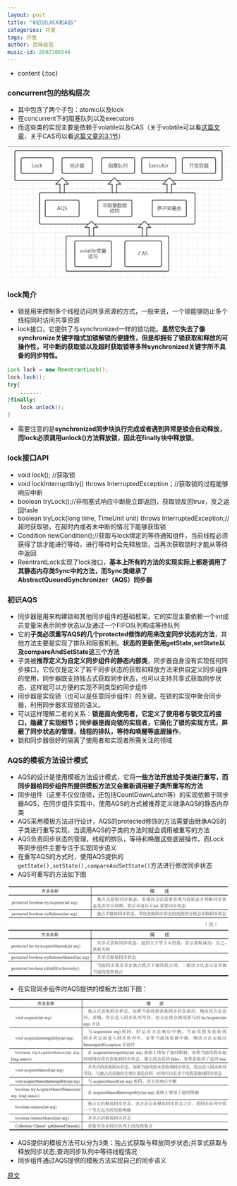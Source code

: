```yaml
---
layout: post
title: "8初识LOCK和AQS"
categories: 并发
tags: 并发
author: 百味皆苦
music-id: 2602106546
---
```


* content
{:toc}
### concurrent包的结构层次

- 其中包含了两个子包：atomic以及lock
- 在concurrent下的阻塞队列以及executors
- 而这些类的实现主要是依赖于volatile以及CAS（关于volatile可以看[这篇文章](https://juejin.im/post/5ae9b41b518825670b33e6c4)，关于CAS可以看[这篇文章的3.1节](https://juejin.im/post/5ae6dc04f265da0ba351d3ff)）

![](https://raw.githubusercontent.com/BaiWeiJieKu/BaiWeiJieKu.github.io/master/images/concurrent.png)



### lock简介

- 锁是用来控制多个线程访问共享资源的方式，一般来说，一个锁能够防止多个线程同时访问共享资源
- lock接口，它提供了与synchronized一样的锁功能。**虽然它失去了像synchronize关键字隐式加锁解锁的便捷性，但是却拥有了锁获取和释放的可操作性，可中断的获取锁以及超时获取锁等多种synchronized关键字所不具备的同步特性。**

```java
Lock lock = new ReentrantLock();
lock.lock();
try{
	.......
}finally{
	lock.unlock();
}

```

- 需要注意的是**synchronized同步块执行完成或者遇到异常是锁会自动释放，而lock必须调用unlock()方法释放锁，因此在finally块中释放锁**。

### lock接口API

- void lock(); //获取锁
- void lockInterruptibly() throws InterruptedException；//获取锁的过程能够响应中断
- boolean tryLock();//非阻塞式响应中断能立即返回，获取锁反回true，反之返回fasle
- boolean tryLock(long time, TimeUnit unit) throws InterruptedException;//超时获取锁，在超时内或者未中断的情况下能够获取锁 
- Condition newCondition();//获取与lock绑定的等待通知组件，当前线程必须获得了锁才能进行等待，进行等待时会先释放锁，当再次获取锁时才能从等待中返回
- ReentrantLock实现了lock接口，**基本上所有的方法的实现实际上都是调用了其静态内存类Sync中的方法，而Sync类继承了AbstractQueuedSynchronizer（AQS）同步器**

### 初识AQS

- 同步器是用来构建锁和其他同步组件的基础框架，它的实现主要依赖一个int成员变量来表示同步状态以及通过一个FIFO队列构成等待队列
- 它的**子类必须重写AQS的几个protected修饰的用来改变同步状态的方法**，其他方法主要是实现了排队和阻塞机制。**状态的更新使用getState,setState以及compareAndSetState这三个方法**
- 子类被**推荐定义为自定义同步组件的静态内部类**，同步器自身没有实现任何同步接口，它仅仅是定义了若干同步状态的获取和释放方法来供自定义同步组件的使用，同步器既支持独占式获取同步状态，也可以支持共享式获取同步状态，这样就可以方便的实现不同类型的同步组件
- 同步器是实现锁（也可以是任意同步组件）的关键，在锁的实现中聚合同步器，利用同步器实现锁的语义。
- 可以这样理解二者的关系：**锁是面向使用者，它定义了使用者与锁交互的接口，隐藏了实现细节；同步器是面向锁的实现者，它简化了锁的实现方式，屏蔽了同步状态的管理，线程的排队，等待和唤醒等底层操作**。
- 锁和同步器很好的隔离了使用者和实现者所需关注的领域

### AQS的模板方法设计模式

- AQS的设计是使用模板方法设计模式，它将**一些方法开放给子类进行重写，而同步器给同步组件所提供模板方法又会重新调用被子类所重写的方法**
- 同步组件（这里不仅仅值锁，还包括CountDownLatch等）的实现依赖于同步器AQS，在同步组件实现中，使用AQS的方式被推荐定义继承AQS的静态内存类
- AQS采用模板方法进行设计，AQS的protected修饰的方法需要由继承AQS的子类进行重写实现，当调用AQS的子类的方法时就会调用被重写的方法
- AQS负责同步状态的管理，线程的排队，等待和唤醒这些底层操作，而Lock等同步组件主要专注于实现同步语义
- 在重写AQS的方式时，使用AQS提供的`getState(),setState(),compareAndSetState()`方法进行修改同步状态
- AQS可重写的方法如下图

![](https://raw.githubusercontent.com/BaiWeiJieKu/BaiWeiJieKu.github.io/master/images/AQS.png)

- 在实现同步组件时AQS提供的模板方法如下图：

![](https://raw.githubusercontent.com/BaiWeiJieKu/BaiWeiJieKu.github.io/master/images/AQS2.png)

- AQS提供的模板方法可以分为3类：独占式获取与释放同步状态;共享式获取与释放同步状态;查询同步队列中等待线程情况
- 同步组件通过AQS提供的模板方法实现自己的同步语义

[原文](https://juejin.im/post/5aeb055b6fb9a07abf725c8c#heading-3)